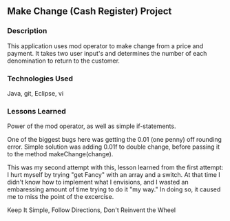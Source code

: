 ## Make Change (Cash Register) Project

### Description

This application uses mod operator to make change from a price and payment. It takes two user input's and determines the number of each denomination to return to the customer.

### Technologies Used
Java, git, Eclipse, 	vi

### Lessons Learned
Power of the mod operator, as well as simple if-statements. 

One of the biggest bugs here was getting the 0.01 (one penny) off rounding error. Simple solution was adding 0.01f to double change, before passing it to the method makeChange(change). 

This was my second attempt with this, lesson learned from the first attempt: I hurt myself by trying "get Fancy" with an array and a switch. At that time I didn't know how to implement what I envisions, and I wasted an embaressing amount of time trying to do it "my way." In doing so, it caused me to miss the point of the excercise. 

Keep It Simple, Follow Directions, Don't Reinvent the Wheel
